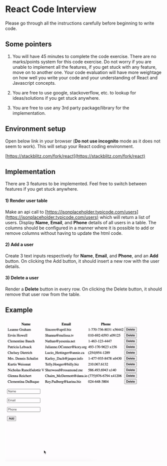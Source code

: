 # React Code Interview

Please go through all the instructions carefully before beginning to write code.

## Some pointers

1) You will have 45 minutes to complete the code exercise. There are no marks/points system for this code exercise. Do not worry if you are unable to implement all the features, if you get stuck with any feature, move on to another one. Your code evaluation will have more weightage on how well you write your code and your understanding of React and Javascript concepts.

2) You are free to use google, stackoverflow, etc. to lookup for ideas/solutions if you get stuck anywhere.

3) You are free to use any 3rd party package/library for the implementation.

## Environment setup

Open below link in your browser (**Do not use incognito** mode as it does not seem to work). This will setup your React coding environment.

[https://stackblitz.com/fork/react](https://stackblitz.com/fork/react)

## Implementation

There are 3 features to be implemented. Feel free to switch between features if you get stuck anywhere.

#### 1) Render user table
Make an api call to [https://jsonplaceholder.typicode.com/users](https://jsonplaceholder.typicode.com/users) which will return a list of users. Display **Name**, **Email**, and **Phone** details of all users in a table. The columns should be configured in a manner where it is possible to add or remove columns without having to update the html code.

#### 2) Add a user
Create 3 text inputs respectively for **Name**, **Email**, and **Phone**, and an **Add** button. On clicking the Add button, it should insert a new row with the user details.

#### 3) Delete a user
Render a **Delete** button in every row. On clicking the Delete button, it should remove that user row from the table.


## Example

![react-code-interview-sample-gif](assets/react-code-interview-sample-gif.gif)
